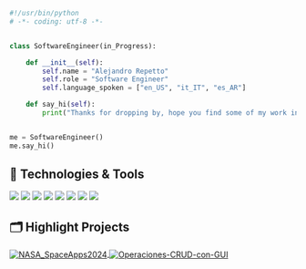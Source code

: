 ```python
#!/usr/bin/python
# -*- coding: utf-8 -*-


class SoftwareEngineer(in_Progress):

    def __init__(self):
        self.name = "Alejandro Repetto"
        self.role = "Software Engineer"
        self.language_spoken = ["en_US", "it_IT", "es_AR"]

    def say_hi(self):
        print("Thanks for dropping by, hope you find some of my work interesting.")


me = SoftwareEngineer()
me.say_hi()
```


## 🔧 Technologies & Tools

![](https://img.shields.io/badge/Editor-VS_Code-informational?style=flat&logo=visual-studio-code&logoColor=white&color=6aa6f8)
![](https://img.shields.io/badge/Code-Python-informational?style=flat&logo=python&logoColor=white&color=6aa6f8)
![](https://img.shields.io/badge/Code-JavaScript-informational?style=flat&logo=javascript&logoColor=white&color=6aa6f8)
![](https://img.shields.io/badge/Code-React-informational?style=flat&logo=react&logoColor=white&color=6aa6f8)
![](https://img.shields.io/badge/Shell-Bash-informational?style=flat&logo=gnu-bash&logoColor=white&color=6aa6f8)
![](https://img.shields.io/badge/Tools-PostgreSQL-informational?style=flat&logo=postgresql&logoColor=white&color=6aa6f8)
![](https://img.shields.io/badge/Tools-Docker-informational?style=flat&logo=docker&logoColor=white&color=6aa6f8)
![](https://img.shields.io/badge/Tools-Kubernetes-informational?style=flat&logo=kubernetes&logoColor=white&color=6aa6f8)


## 🗂️ Highlight Projects


<a href="https://github.com/MiguelMussi/NASA_SpaceApps2024">
  <img align="center" src="https://github-readme-stats.vercel.app/api/pin/?username=miguelmussi&repo=NASA_SpaceApps2024&show_icons=true&line_height=27&title_color=6aa6f8&text_color=8a919a&icon_color=6aa6f8&bg_color=22272e" alt="NASA_SpaceApps2024" />
</a>

<a href="https://github.com/Repetto-A/Operaciones-CRUD-con-GUI">
  <img align="center" src="https://github-readme-stats.vercel.app/api/pin/?username=repetto-a&repo=Operaciones-CRUD-con-GUI&show_icons=true&line_height=27&title_color=6aa6f8&text_color=8a919a&icon_color=6aa6f8&bg_color=22272e" alt="Operaciones-CRUD-con-GUI" />
</a>

